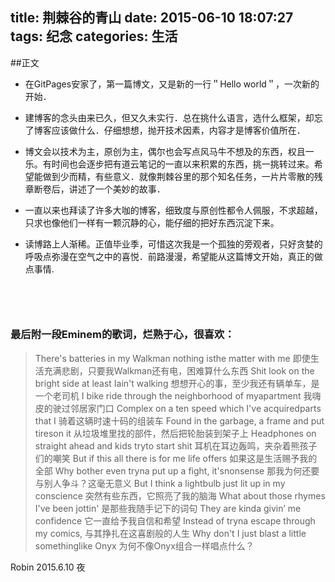 ﻿title: 荆棘谷的青山
date: 2015-06-10 18:07:27
tags: 纪念
categories: 生活
---

##正文

- 在GitPages安家了，第一篇博文，又是新的一行＂Hello world＂，一次新的开始．

- 建博客的念头由来已久，但又久未实行．总在挑什么语言，选什么框架，却忘了博客应该做什么．仔细想想，抛开技术因素，内容才是博客价值所在．

- 博文会以技术为主，原创为主，偶尔也会写点风马牛不想及的东西，权且一乐。有时间也会逐步把有道云笔记的一直以来积累的东西，挑一挑转过来。希望能做到少而精，有些意义．就像荆棘谷里的那个知名任务，一片片零散的残章断卷后，讲述了一个美妙的故事．

- 一直以来也拜读了许多大咖的博客，细致度与原创性都令人佩服，不求超越，只求也像他们一样有一颗沉静的心，能仔细的把好东西沉淀下来。

- 读博路上人渐稀。正值毕业季，可惜这次我是一个孤独的旁观者，只好贪婪的呼吸点弥漫在空气之中的喜悦．前路漫漫，希望能从这篇博文开始，真正的做点事情.


  
 　　 
　　
---

### 最后附一段Eminem的歌词，烂熟于心，很喜欢：

> There's batteries in my Walkman nothing isthe matter with me
> 即使生活充满悲剧，只要我Walkman还有电，困难算什么东西
> Shit look on the bright side at least Iain't walking
> 想想开心的事，至少我还有辆单车，是一个老司机
> I bike ride through the neighborhood of myapartment
> 我嗨皮的驶过邻居家门口
> Complex on a ten speed which I've acquiredparts that I
> 骑着这辆时速十码的组装车
> Found in the garbage, a frame and put tireson it
> 从垃圾堆里找的部件，然后把轮胎装到架子上
> Headphones on straight ahead and kids tryto start shit
> 耳机在耳边轰鸣，夹杂着熊孩子们的嘲笑
> But if this all there is for me life offers
> 如果这是生活赐予我的全部
> Why bother even tryna put up a fight, it'snonsense
> 那我为何还要与别人争斗？这毫无意义
> But I think a lightbulb just lit up in my conscience
> 突然有些东西，它照亮了我的脑海
> What about those rhymes I've been jottin'
> 是那些我随手记下的词句
> They are kinda givin’ me confidence
> 它一直给予我自信和希望
> Instead of tryna escape through my comics,
> 与其挣扎在这喜剧般的人生
> Why don't I just blast a little somethinglike Onyx
> 为何不像Onyx组合一样唱点什么？



Robin
2015.6.10   夜